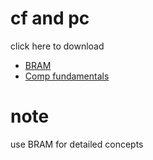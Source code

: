 # cf and pc
click here to download
- [BRAM](https://github.com/depressed-shashi/resources/raw/main/cfandpc/B-Ram-comp_fundamentals.pdf)
- [Comp fundamentals](https://github.com/depressed-shashi/resources/raw/main/cfandpc/comp_fundamentals_priti_sinha.pdf)



# note
use BRAM for detailed concepts
